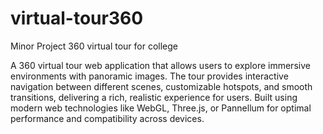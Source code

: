 # virtual-tour360
Minor Project 360 virtual tour for college

A 360 virtual tour web application that allows users to explore immersive environments with panoramic images. The tour provides interactive navigation between different scenes, customizable hotspots, and smooth transitions, delivering a rich, realistic experience for users. Built using modern web technologies like WebGL, Three.js, or Pannellum for optimal performance and compatibility across devices.
